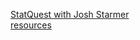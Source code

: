[StatQuest with Josh Starmer](https://www.youtube.com/c/joshstarmer)</br>
[resources](https://statquest.org/)
